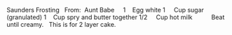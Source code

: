 Saunders Frosting
 
From:  Aunt Babe
 
 
1    Egg white
1     Cup sugar (granulated)
1    Cup spry and butter together
1/2     Cup hot milk
    
    
Beat until creamy.
 
This is for 2 layer cake.
 

